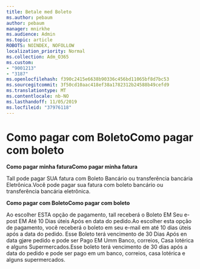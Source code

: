 ```yaml
---
title: Betale med Boleto
ms.author: pebaum
author: pebaum
manager: mnirkhe
ms.audience: Admin
ms.topic: article
ROBOTS: NOINDEX, NOFOLLOW
localization_priority: Normal
ms.collection: Adm_O365
ms.custom:
- "9001213"
- "3187"
ms.openlocfilehash: f390c2415e6638b90336c456bd11065bf8d7bc53
ms.sourcegitcommit: 3f50cd10aac418ef38a1782312b24588b49cefd9
ms.translationtype: MT
ms.contentlocale: nb-NO
ms.lasthandoff: 11/05/2019
ms.locfileid: "37976118"
---
```

# <a name="como-pagar-com-boleto"></a><span data-ttu-id="82da7-102">Como pagar com Boleto</span><span class="sxs-lookup"><span data-stu-id="82da7-102">Como pagar com boleto</span></span>

<span data-ttu-id="82da7-103">**Como pagar minha fatura**</span><span class="sxs-lookup"><span data-stu-id="82da7-103">**Como pagar minha fatura**</span></span>

<span data-ttu-id="82da7-104">Tall pode pagar SUA fatura com Boleto Bancário ou transferência bancária Eletrônica.</span><span class="sxs-lookup"><span data-stu-id="82da7-104">Você pode pagar sua fatura com boleto bancário ou transferência bancária eletrônica.</span></span>

<span data-ttu-id="82da7-105">**Como pagar com Boleto**</span><span class="sxs-lookup"><span data-stu-id="82da7-105">**Como pagar com  boleto**</span></span>

<span data-ttu-id="82da7-106">Ao escolher ESTA opção de pagamento, tall receberá o Boleto EM Seu e-post EM Até 10 Dias úteis Após en data do pedido.</span><span class="sxs-lookup"><span data-stu-id="82da7-106">Ao escolher  esta opção de pagamento, você receberá o boleto em seu e-mail em até 10 dias úteis após a data do pedido.</span></span> <span data-ttu-id="82da7-107">Esse Boleto terá vencimento de 30 Dias Após en data gjøre pedido e pode ser Pago EM Umm Banco, correios, Casa lotérica e alguns Supermercados.</span><span class="sxs-lookup"><span data-stu-id="82da7-107">Esse boleto terá vencimento de 30 dias após a data do pedido e pode ser pago em um banco, correios, casa lotérica e alguns supermercados.</span></span> 
